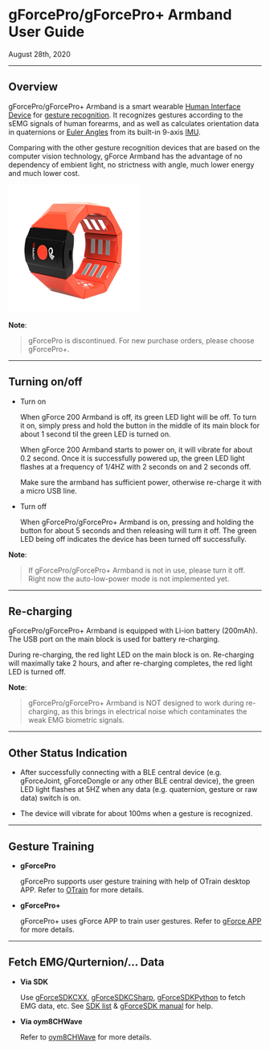 
# gForcePro/gForcePro+ Armband User Guide

August 28th, 2020

***

## Overview

gForcePro/gForcePro+ Armband is a smart wearable [Human Interface Device][HID] for
[gesture recognition][GestureRecognition]. It recognizes gestures according
to the sEMG signals of human forearms, and as well as calculates orientation
data in quaternions or [Euler Angles][EulerAngles] from its built-in 9-axis [IMU][IMU].

Comparing with the other gesture recognition devices that are based on
the computer vision technology, gForce Armband has the advantage of no
dependency of embient light, no strictness with angle, much lower energy
and much lower cost.

![gForcePro/gForcePro+ Armband](./imgs/Armband.png)

**Note**:
> gForcePro is discontinued. For new purchase orders, please choose gForcePro+.

***

## Turning on/off

- Turn on

    When gForce 200 Armband is off, its green LED light will be off. To turn
    it on, simply press and hold the button in the middle of its main block for
    about 1 second til the green LED is turned on.

    When gForce 200 Armband starts to power on, it will vibrate for about 0.2
    second. Once it is successfully powered up, the green LED light flashes
    at a frequency of 1/4HZ with 2 seconds on and 2 seconds off.

    Make sure the armband has sufficient power, otherwise re-charge it with
    a micro USB line.

- Turn off

    When gForcePro/gForcePro+ Armband is on, pressing and holding the button for
    about 5 seconds and then releasing will turn it off. The green LED being off
    indicates the device has been turned off successfully.

**Note**:
> If gForcePro/gForcePro+ Armband is not in use, please turn it off. Right now the
> auto-low-power mode is not implemented yet.

***

## Re-charging

gForcePro/gForcePro+ Armband is equipped with Li-ion battery (200mAh). The USB port on
the main block is used for battery re-charging.

During re-charging, the red light LED on the main block is on. Re-charging will maximally take 2 hours, and after re-charging completes, the red light LED is turned off.

**Note**:
>gForcePro/gForcePro+ Armband is NOT designed to work during re-charging, as this brings in
>electrical noise which contaminates the weak EMG biometric signals.

***

## Other Status Indication

- After successfully connecting with a BLE central device (e.g. gForceJoint,
  gForceDongle or any other BLE central device), the green LED light flashes
  at 5HZ when any data (e.g. quaternion, gesture or raw data) switch is on.

- The device will vibrate for about 100ms when a gesture is recognized.

***

## Gesture Training

- **gForcePro**
  
    gForcePro supports user gesture training with help of OTrain desktop APP.
    Refer to [OTrain](../APPs/OTrain.md) for more details.

- **gForcePro+**
  
    gForcePro+ uses gForce APP to train user gestures.
    Refer to [gForce APP](../APPs/gForceApp.md) for more details.

***

## Fetch EMG/Qurternion/... Data

- **Via SDK**
  
    Use [gForceSDKCXX](https://github.com/oymotion/gForceSDKCXX), [gForceSDKCSharp](https://github.com/oymotion/gForceSDKCSharp), [gForceSDKPython](https://github.com/oymotion/gForceSDKPython) to fetch EMG data, etc.
    See [SDK list](../gForceSDK/SDKList.md) & [gForceSDK manual](../gForceSDK/gForceSDK.md) for help.

- **Via oym8CHWave**
  
    Refer to [oym8CHWave](../APPs/oym8CHWave.md) for more details.

[HID]: https://en.wikipedia.org/wiki/Human_interface_device
[GestureRecognition]: https://en.wikipedia.org/wiki/Gesture_recognition
[EulerAngles]: https://en.wikipedia.org/wiki/Euler_angles
[IMU]: https://en.wikipedia.org/wiki/Inertial_measurement_unit
